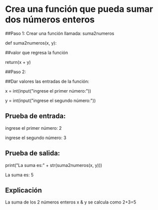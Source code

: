  
# Crea una función que pueda sumar dos números enteros


##Paso 1: 
Crear una función llamada: suma2numeros

def suma2numeros(x, y):

##valor que regresa la función

  return(x + y)
  
##Paso 2:

##Dar valores  las entradas de la función:


x = int(input("ingrese el primer número:"))

y = int(input("ingrese el segundo número:"))

## Prueba de entrada:

ingrese el primer número: 2

ingrese el segundo número: 3

## Prueba de salida:

print("La suma es:" + str(suma2numeros(x, y))) 

La suma es: 5

## Explicación

La suma de los 2 números enteros x & y se calcula como 2+3=5

